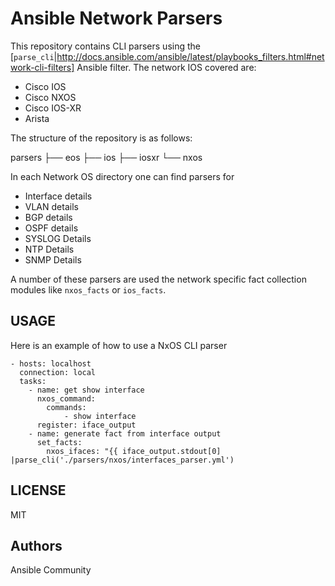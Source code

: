 # Ansible Network Parsers


This repository contains CLI parsers using the [``parse_cli``|http://docs.ansible.com/ansible/latest/playbooks_filters.html#network-cli-filters] Ansible filter. The network IOS covered are:

* Cisco IOS
* Cisco NXOS
* Cisco IOS-XR
* Arista


The structure of the repository is as follows:

parsers
├── eos
├── ios
├── iosxr
└── nxos

In each Network OS directory one can find parsers for

* Interface details
* VLAN details
* BGP details
* OSPF details
* SYSLOG Details
* NTP Details
* SNMP Details

A number of these parsers are used the network specific fact collection modules like
`` nxos_facts `` or ``ios_facts``.

## USAGE

Here is an example of how to use a NxOS CLI parser

```
- hosts: localhost
  connection: local
  tasks:
    - name: get show interface
      nxos_command:
        commands:
            - show interface
      register: iface_output
    - name: generate fact from interface output
      set_facts:
        nxos_ifaces: "{{ iface_output.stdout[0] |parse_cli('./parsers/nxos/interfaces_parser.yml')
```

## LICENSE

MIT


## Authors

Ansible Community
